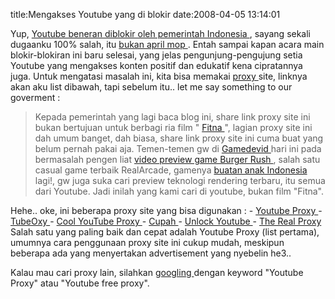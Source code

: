 title:Mengakses Youtube yang di blokir
date:2008-04-05 13:14:01

Yup,
<a href="http://www.detikinet.com/index.php/detik.read/tahun/2008/bulan/04/tgl/05/time/094059/idnews/918665/idkanal/399">
 Youtube beneran diblokir oleh pemerintah Indonesia
</a>
, sayang sekali dugaanku 100% salah, itu
<a href="http://kecebongsoft.wordpress.com/2008/04/02/blokir-youtube-dihari-april-mop/">
 bukan april mop
</a>
. Entah sampai kapan acara main blokir-blokiran ini baru selesai, yang jelas pengunjung-pengujung setia Youtube yang mengakses konten positif dan edukatif kena cipratannya juga. Untuk mengatasi masalah ini, kita bisa memakai
<a href="http://en.wikipedia.org/wiki/Proxy">
 proxy
</a>
site, linknya akan aku list dibawah, tapi sebelum itu.. let me say something to our goverment :
<blockquote>
 Kepada pemerintah yang lagi baca blog ini, share link proxy site ini bukan bertujuan untuk berbagi ria film "
 <a href="http://en.wikipedia.org/wiki/Fitna_%28film%29">
  Fitna
 </a>
 ", lagian proxy site ini dah umum banget, dah biasa, share link proxy site ini cuma buat yang belum pernah pakai aja. Temen-temen gw di
 <a href="http://www.gamedevid.org/" title="Komunitas Game Developer Indonesia">
  Gamedevid
 </a>
 hari ini pada bermasalah pengen liat
 <a href="http://www.youtube.com/watch?v=3PSCaCaQomE">
  video preview game Burger Rush
 </a>
 , salah satu casual game terbaik RealArcade, gamenya
 <a href="http://www.gamedevid.org/forum/showthread.php?t=4880&amp;highlight=burger+rush">
  buatan anak Indonesia
 </a>
 lagi!, gw juga suka cari preview teknologi rendering terbaru, itu semua dari Youtube. Jadi inilah yang kami cari di youtube, bukan film "Fitna".
</blockquote>
Hehe.. oke, ini beberapa proxy site yang bisa digunakan :
-
<a href="http://www.youtubeproxy.co.uk/">
 Youtube Proxy
</a>
-
<a href="http://www.tubeoxy.com/">
 TubeOxy
</a>
-
<a href="http://www.coolyoutubeproxy.com/">
 Cool YouTube Proxy
</a>
-
<a href="http://www.cupah.com/">
 Cupah
</a>
-
<a href="http://unblockyoutube.com/">
 Unlock Youtube
</a>
-
<a href="http://therealproxy.info/">
 The Real Proxy
</a>
Salah satu yang paling baik dan cepat adalah Youtube Proxy (list pertama), umumnya cara penggunaan proxy site ini cukup mudah, meskipun beberapa ada yang menyertakan advertisement yang nyebelin he3..

Kalau mau cari proxy lain, silahkan
<a href="http://www.google.co.id/search?hl=id&amp;q=youtube+proxy&amp;btnG=Telusuri+dengan+Google&amp;meta=">
 googling
</a>
dengan keyword "Youtube Proxy" atau "Youtube free proxy".
